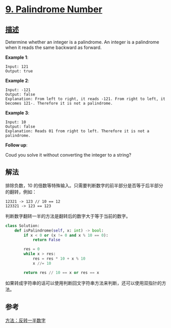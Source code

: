 # [9. Palindrome Number](https://leetcode.com/problems/palindrome-number/)

## [描述](https://leetcode.com/problems/palindrome-number/)

Determine whether an integer is a palindrome. An integer is a palindrome when it reads the same backward as forward.

**Example 1**:

```text
Input: 121
Output: true
```

**Example 2**:

```text
Input: -121
Output: false
Explanation: From left to right, it reads -121. From right to left, it becomes 121-. Therefore it is not a palindrome.
```

**Example 3**:

```text
Input: 10
Output: false
Explanation: Reads 01 from right to left. Therefore it is not a palindrome.
```

**Follow up**:

Coud you solve it without converting the integer to a string?

## 解法

排除负数，10 的倍数等特殊输入。只需要判断数字的前半部分是否等于后半部分的翻转，例如：

```text
12321 -> 123 // 10 == 12
123321 -> 123 == 123
```

判断数字翻转一半的方法是翻转后的数字大于等于当前的数字。

```python
class Solution:
    def isPalindrome(self, x: int) -> bool:
        if x < 0 or (x != 0 and x % 10 == 0):
            return False

        res = 0
        while x > res:
            res = res * 10 + x % 10
            x //= 10

        return res // 10 == x or res == x

```

如果转成字符串的话可以使用判断回文字符串方法来判断，还可以使用双指针的方法。

## 参考

[方法：反转一半数字](https://leetcode-cn.com/problems/palindrome-number/solution/hui-wen-shu-by-leetcode/)